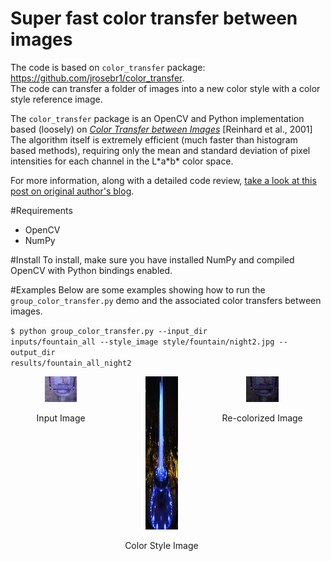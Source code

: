 Super fast color transfer between images
==============
The code is based on <code>color_transfer</code> package: https://github.com/jrosebr1/color_transfer.  
The code can transfer a folder of images into a new color style with a color style reference image.
  
The <code>color_transfer</code> package is an OpenCV and Python implementation based (loosely) on [*Color Transfer between Images*](https://www.cs.tau.ac.il/~turkel/imagepapers/ColorTransfer.pdf) [Reinhard et al., 2001] The algorithm itself is extremely efficient (much faster than histogram based methods), requiring only the mean and standard deviation of pixel intensities for each channel in the L\*a\*b\* color space.

For more information, along with a detailed code review, [take a look at this post on original author's blog](http://www.pyimagesearch.com/2014/06/30/super-fast-color-transfer-images/).

#Requirements
- OpenCV
- NumPy

#Install
To install, make sure you have installed NumPy and compiled OpenCV with Python bindings enabled.

<!-- From there, there easiest way to install is via pip: -->

<!-- <code>$ pip install color_transfer</code> -->

#Examples
Below are some examples showing how to run the <code>group_color_transfer.py</code> demo and the associated color transfers between images.  

<code>$ python group_color_transfer.py --input_dir inputs/fountain_all --style_image style/fountain/night2.jpg --output_dir results/fountain_all_night2</code>

<div style="display: flex;">
	<div style="width:32%; text-align:center">
		<img src="docs/images/fountain_day.jpg" width="32%">
		<p>Input Image</p>
	</div>
	<div style="width:32%; text-align:center">
		<img src="docs/images/fountain_night_style.jpg" width="32%" height="245">
		<p>Color Style Image</p>
	</div>
	<div style="width:32%; text-align:center">
		<img src="docs/images/fountain_night.png" width="32%">
		<p>Re-colorized Image</p>
	</div>
</div>

